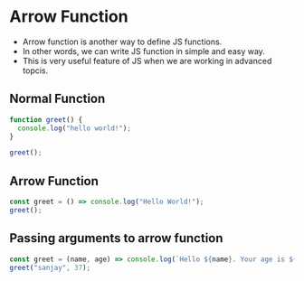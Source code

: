 # Arrow Function

- Arrow function is another way to define JS functions.
- In other words, we can write JS function in simple and easy way.
- This is very useful feature of JS when we are working in advanced topcis.

## Normal Function

```javascript
function greet() {
  console.log("hello world!");
}

greet();
```

## Arrow Function

```javascript
const greet = () => console.log("Hello World!");
greet();
```

## Passing arguments to arrow function

```javascript
const greet = (name, age) => console.log(`Hello ${name}. Your age is ${age}`);
greet("sanjay", 37);
```
